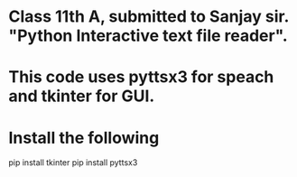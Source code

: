 # Class 11th A, submitted to Sanjay sir. "Python Interactive text file reader".
# This code uses pyttsx3 for speach and tkinter for GUI. 

# Install the following 
pip install tkinter
pip install pyttsx3
